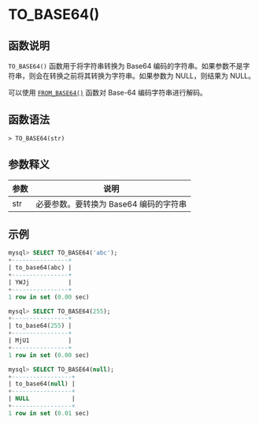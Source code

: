 # TO_BASE64()

## 函数说明

`TO_BASE64()` 函数用于将字符串转换为 Base64 编码的字符串。如果参数不是字符串，则会在转换之前将其转换为字符串。如果参数为 NULL，则结果为 NULL。

可以使用 [`FROM_BASE64()`](from_base64.md) 函数对 Base-64 编码字符串进行解码。

## 函数语法

```
> TO_BASE64(str)
```

## 参数释义

|  参数   | 说明 |
|  ----  | ----  |
| str | 必要参数。要转换为 Base64 编码的字符串 |

## 示例

```SQL
mysql> SELECT TO_BASE64('abc');
+----------------+
| to_base64(abc) |
+----------------+
| YWJj           |
+----------------+
1 row in set (0.00 sec)

mysql> SELECT TO_BASE64(255);
+----------------+
| to_base64(255) |
+----------------+
| MjU1           |
+----------------+
1 row in set (0.00 sec)

mysql> SELECT TO_BASE64(null);
+-----------------+
| to_base64(null) |
+-----------------+
| NULL            |
+-----------------+
1 row in set (0.01 sec)
```
